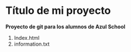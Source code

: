 # Título de mi proyecto
**Proyecto de git para los alumnos de Azul School**

[//]:# (Listas enumeradas)

1. Index.html
2. information.txt
